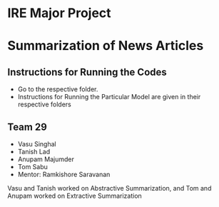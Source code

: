 # IRE Major Project
# Summarization of News Articles
## Instructions for Running the Codes
- Go to the respective folder.
- Instructions for Running the Particular Model are given in their respective folders


## Team 29
- Vasu Singhal
- Tanish Lad
- Anupam Majumder
- Tom Sabu
- Mentor: Ramkishore Saravanan

Vasu and Tanish worked on Abstractive Summarization, and Tom and Anupam worked on Extractive Summarization